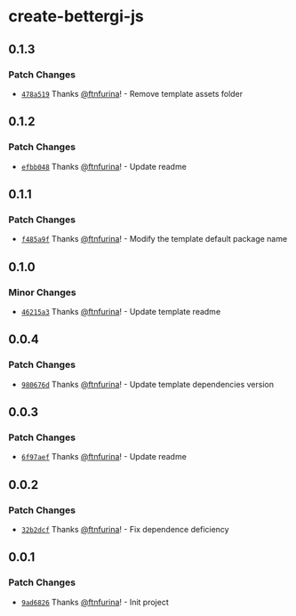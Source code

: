# create-bettergi-js

## 0.1.3

### Patch Changes

- [`478a519`](https://github.com/ftnfurina/bettergi-js/commit/478a519f6437e644c2c23a950ecf882929baaf58) Thanks [@ftnfurina](https://github.com/ftnfurina)! - Remove template assets folder

## 0.1.2

### Patch Changes

- [`efbb048`](https://github.com/ftnfurina/bettergi-js/commit/efbb048f2ff9836c59aa1035fc3f9f1dff65f821) Thanks [@ftnfurina](https://github.com/ftnfurina)! - Update readme

## 0.1.1

### Patch Changes

- [`f485a9f`](https://github.com/ftnfurina/bettergi-js/commit/f485a9fb986dee74307efe9fa14bc373947f3ae6) Thanks [@ftnfurina](https://github.com/ftnfurina)! - Modify the template default package name

## 0.1.0

### Minor Changes

- [`46215a3`](https://github.com/ftnfurina/bettergi-js/commit/46215a360e25c8f429010e804b3e4a893680a2b3) Thanks [@ftnfurina](https://github.com/ftnfurina)! - Update template readme

## 0.0.4

### Patch Changes

- [`980676d`](https://github.com/ftnfurina/bettergi-js/commit/980676d24557675ad58f1919343173f07b05674f) Thanks [@ftnfurina](https://github.com/ftnfurina)! - Update template dependencies version

## 0.0.3

### Patch Changes

- [`6f97aef`](https://github.com/ftnfurina/bettergi-js/commit/6f97aef3eaa7970a51e49f5ef4909fa815b0fc74) Thanks [@ftnfurina](https://github.com/ftnfurina)! - Update readme

## 0.0.2

### Patch Changes

- [`32b2dcf`](https://github.com/ftnfurina/bettergi-js/commit/32b2dcf4e36a3ebf996f83d7112704e4d83351de) Thanks [@ftnfurina](https://github.com/ftnfurina)! - Fix dependence deficiency

## 0.0.1

### Patch Changes

- [`9ad6826`](https://github.com/ftnfurina/bettergi-js/commit/9ad68269f4854a2c6930c0b03444825d0e28acc5) Thanks [@ftnfurina](https://github.com/ftnfurina)! - Init project
